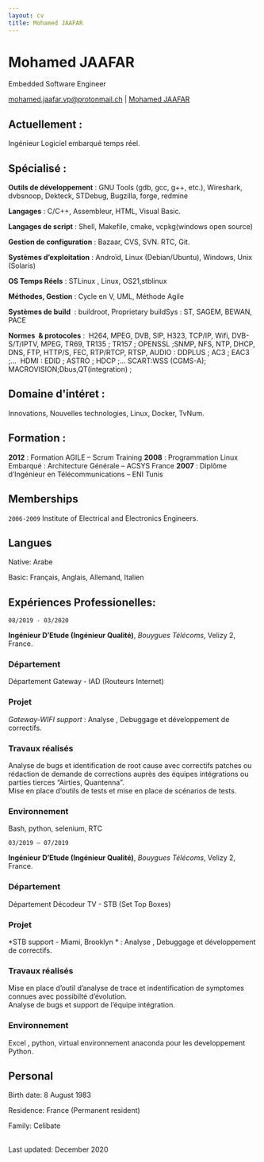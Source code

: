 ```yaml
---
layout: cv
title: Mohamed JAAFAR 
---
```

# Mohamed JAAFAR
Embedded Software Engineer

<div id="webaddress">
<a href="mohamed.jaafar.vp@protonmail.ch">mohamed.jaafar.vp@protonmail.ch</a>
| <a href="https://www.linkedin.com/in/jaafarmohamed/">Mohamed JAAFAR</a>
</div>

## Actuellement :

Ingénieur Logiciel embarqué temps réel.

## Spécialisé : 

__Outils de développement__	 :	GNU Tools (gdb, gcc, g++, etc.), Wireshark, dvbsnoop, Dekteck, STDebug, Bugzilla, forge, redmine

__Langages__	               :	C/C++, Assembleur, HTML, Visual Basic.

__Langages de script__	     :	Shell, Makefile, cmake, vcpkg(windows open source)

__Gestion de configuration__ :	Bazaar, CVS, SVN. RTC, Git.

__Systèmes d’exploitation__	 :	Androïd, Linux (Debian/Ubuntu), Windows, Unix (Solaris)

__OS Temps Réels__	         :	STLinux , Linux, OS21,stblinux

__Méthodes, Gestion__ 	     :	Cycle en V, UML, Méthode Agile

__Systèmes de build__ 	     :	buildroot, Proprietary buildSys : ST, SAGEM, BEWAN, PACE

__Normes  & protocoles__	   :  H264, MPEG, DVB, SIP, H323, TCP/IP, Wifi, DVB-S/T/IPTV, MPEG, TR69, TR135 ; TR157 ; OPENSSL ;SNMP, NFS, NTP, DHCP, DNS, FTP, HTTP/S, FEC, RTP/RTCP, RTSP, AUDIO : DDPLUS ; AC3 ; EAC3 ;...  HDMI : EDID ; ASTRO ; HDCP ;... SCART:WSS (CGMS-A); MACROVISION;Dbus,QT(integration) ;

## Domaine d'intéret :

Innovations, Nouvelles technologies, Linux, Docker, TvNum.

## Formation :

__2012__ :	Formation AGILE – Scrum Training
__2008__ :	Programmation Linux Embarqué : Architecture Générale – ACSYS France
__2007__ :	Diplôme d’Ingénieur en Télécommunications – ENI Tunis

## Memberships

 `2006-2009`
Institute of Electrical and Electronics Engineers.

## Langues

Native: Arabe

Basic: Français, Anglais, Allemand, Italien

## Expériences Professionelles:

<!--
## Ingénieur D’Etude
-->
`08/2019 - 03/2020`

**Ingénieur D’Etude (Ingénieur Qualité)**, *Bouygues Télécoms*, Velizy 2, France. <br/>

### Département
Département Gateway - IAD (Routeurs Internet)<br/>

### Projet
*Gateway-WIFI support* : Analyse , Debuggage et développement de correctifs.<br/>

### Travaux réalisés
Analyse de bugs et identification de root cause avec correctifs patches ou rédaction de demande de corrections auprès des équipes intégrations ou parties tierces “Airties, Quantenna”.<br/>
Mise en place d’outils de tests et mise en place de scénarios de tests.

### Environnement
Bash, python, selenium, RTC

<!--
## Ingénieur D’Etude
-->
`03/2019 – 07/2019`

**Ingénieur D’Etude (Ingénieur Qualité)**, *Bouygues Télécoms*, Velizy 2, France. <br/>

### Département
Département Décodeur TV - STB (Set Top Boxes)<br/>

### Projet
*STB support - Miami, Brooklyn * : Analyse , Debuggage et développement de correctifs.<br/>

### Travaux réalisés
Mise en place d’outil d’analyse de trace et indentification de symptomes connues avec possibilté d’évolution.<br/>
Analyse de bugs et support de l’équipe intégration.

### Environnement
Excel , python, virtual environnement anaconda pour les developpement Python.



## Personal

Birth date: 8 August 1983

Residence: France (Permanent resident)

Family: Celibate

<br/>Last updated: December 2020<br/><br/>


